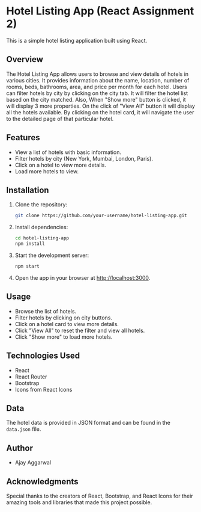 # Hotel Listing App (React Assignment 2)

This is a simple hotel listing application built using React.

## Overview

The Hotel Listing App allows users to browse and view details of hotels in various cities. It provides information about the name, location, number of rooms, beds, bathrooms, area, and price per month for each hotel. Users can filter hotels by city by clicking on the city tab. It will filter the hotel list based on the city matched. Also, When "Show more" button is clicked, it will display 3 more properties. On the click of "View All" button it will display all the hotels available. By clicking on the hotel card, it will navigate the user to the detailed page of that particular hotel.

## Features

- View a list of hotels with basic information.
- Filter hotels by city (New York, Mumbai, London, Paris).
- Click on a hotel to view more details.
- Load more hotels to view.


## Installation

1. Clone the repository:

   ```bash
   git clone https://github.com/your-username/hotel-listing-app.git
   ```

2. Install dependencies:

   ```bash
   cd hotel-listing-app
   npm install
   ```

3. Start the development server:

   ```bash
   npm start
   ```

4. Open the app in your browser at [http://localhost:3000](http://localhost:3000).

## Usage

- Browse the list of hotels.
- Filter hotels by clicking on city buttons.
- Click on a hotel card to view more details.
- Click "View All" to reset the filter and view all hotels.
- Click "Show more" to load more hotels.

## Technologies Used

- React
- React Router
- Bootstrap
- Icons from React Icons

## Data

The hotel data is provided in JSON format and can be found in the `data.json` file.


## Author

- Ajay Aggarwal

## Acknowledgments
Special thanks to the creators of React, Bootstrap, and React Icons for their amazing tools and libraries that made this project possible.
